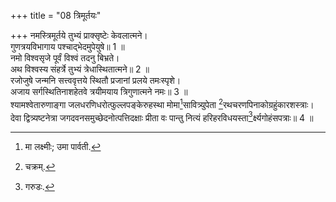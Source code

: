 +++
title = "08 त्रिमूर्तयः"

+++
नमस्त्रिमूर्तये तुभ्यं प्राक्सृष्टेः केवलात्मने।  
गुणत्रयविभागाय पश्चाद्भेदमुपेयुषे॥ 1 ॥  
नमो विश्वसृजे पूर्वं विश्वं तदनु बिभ्रते।  
अथ विश्वस्य संहर्त्रे तुभ्यं त्रेधास्थितात्मने॥ 2 ॥  
रजोजुषे जन्मनि सत्त्ववृत्तये स्थितौ प्रजानां प्रलये तमःस्पृशे।  
अजाय सर्गस्थितिनाशहेतवे त्रयीमयाय त्रिगुणात्मने नमः॥ 3 ॥  
श्यामश्वेतारुणाङ्गा जलधरणिधरोत्फुल्लपङ्केरुहस्था मोमा[^8]सावित्र्युपेता [^9]रथचरणपिनाकोग्रहुंकारशस्त्राः।  
देवा द्वित्र्यष्टनेत्रा जगदवनसमुच्छेदनोत्पत्तिदक्षाः प्रीता वः पान्तु नित्यं हरिहरविधयस्ता[^10]र्क्ष्यगोहंसपत्राः॥ 4 ॥  


[^8]: मा लक्ष्मीः; उमा पार्वती.


[^9]: चक्रम्.


[^10]: गरुडः.
 
